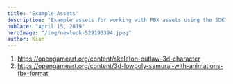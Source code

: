 ```yaml
---
title: "Example Assets"
description: "Example assets for working with FBX assets using the SDK"
pubDate: "April 15, 2019"
heroImage: "/img/newlook-529193394.jpeg"
author: Kion
---
```


1. https://opengameart.org/content/skeleton-outlaw-3d-character  
2. https://opengameart.org/content/3d-lowpoly-samurai-with-animations-fbx-format